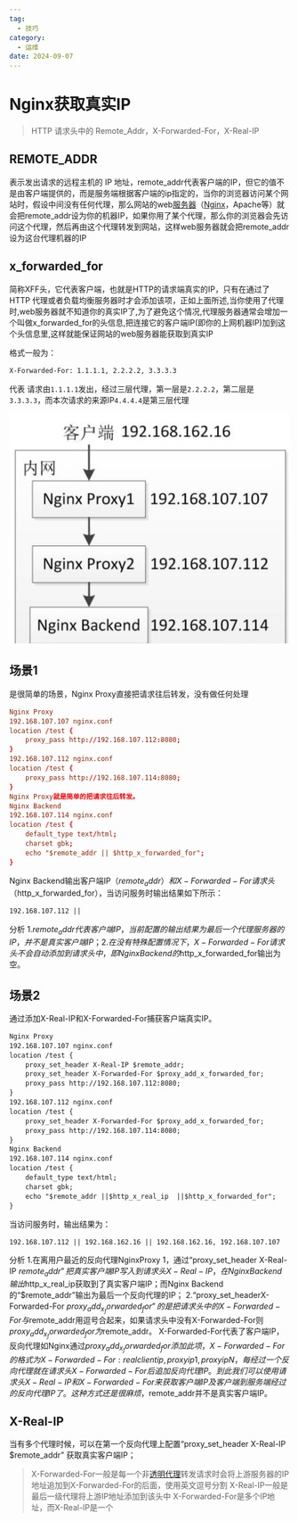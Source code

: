 ```yaml
---
tag:
  - 技巧
category:
  - 运维
date: 2024-09-07
---
```


# Nginx获取真实IP

> HTTP 请求头中的 Remote_Addr，X-Forwarded-For，X-Real-IP

## REMOTE_ADDR

表示发出请求的远程主机的 IP 地址，remote_addr代表客户端的IP，但它的值不是由客户端提供的，而是服务端根据客户端的ip指定的，当你的浏览器访问某个网站时，假设中间没有任何代理，那么网站的web[服务器](https://www.baidu.com/s?wd=服务器&tn=24004469_oem_dg&rsv_dl=gh_pl_sl_csd)（[Nginx](https://www.baidu.com/s?wd=Nginx&tn=24004469_oem_dg&rsv_dl=gh_pl_sl_csd)，Apache等）就会把remote_addr设为你的机器IP，如果你用了某个代理，那么你的浏览器会先访问这个代理，然后再由这个代理转发到网站，这样web服务器就会把remote_addr设为这台代理机器的IP

## x_forwarded_for

简称XFF头，它代表客户端，也就是HTTP的请求端真实的IP，只有在通过了HTTP 代理或者负载均衡服务器时才会添加该项，正如上面所述,当你使用了代理时,web服务器就不知道你的真实IP了,为了避免这个情况,代理服务器通常会增加一个叫做x_forwarded_for的头信息,把连接它的客户端IP(即你的上网机器IP)加到这个头信息里,这样就能保证网站的web服务器能获取到真实IP

格式一般为：

```txt
X-Forwarded-For: 1.1.1.1, 2.2.2.2, 3.3.3.3
```

代表 请求由`1.1.1.1`发出，经过三层代理，第一层是`2.2.2.2`，第二层是`3.3.3.3`，而本次请求的来源IP`4.4.4.4`是第三层代理

![image-20240907013807474](20240907-nginx获取真实IP.assets/image-20240907013807474.png)

## 场景1

是很简单的场景，Nginx Proxy直接把请求往后转发，没有做任何处理

```conf
Nginx Proxy
192.168.107.107 nginx.conf
location /test {
    proxy_pass http://192.168.107.112:8080;
}
192.168.107.112 nginx.conf
location /test {
    proxy_pass http://192.168.107.114:8080;
}
Nginx Proxy就是简单的把请求往后转发。
Nginx Backend
192.168.107.114 nginx.conf
location /test {
    default_type text/html;
    charset gbk;
    echo "$remote_addr || $http_x_forwarded_for";
}
```

Nginx Backend输出客户端IP（$remote_addr）和X-Forwarded-For请求头（$http_x_forwarded_for），当访问服务时输出结果如下所示：

```txt
192.168.107.112 ||
```

分析
1.$remote_addr代表客户端IP，当前配置的输出结果为最后一个代理服务器的IP，并不是真实客户端IP； 
2.在没有特殊配置情况下，X-Forwarded-For请求头不会自动添加到请求头中，即Nginx Backend的$http_x_forwarded_for输出为空。

## 场景2

通过添加X-Real-IP和X-Forwarded-For捕获客户端真实IP。

```txt
Nginx Proxy
192.168.107.107 nginx.conf
location /test {
    proxy_set_header X-Real-IP $remote_addr;
    proxy_set_header X-Forwarded-For $proxy_add_x_forwarded_for;
    proxy_pass http://192.168.107.112:8080;
}
192.168.107.112 nginx.conf
location /test {
    proxy_set_header X-Forwarded-For $proxy_add_x_forwarded_for;
    proxy_pass http://192.168.107.114:8080;
}
Nginx Backend
192.168.107.114 nginx.conf
location /test {
    default_type text/html;
    charset gbk;
    echo "$remote_addr ||$http_x_real_ip  ||$http_x_forwarded_for";
}
```

当访问服务时，输出结果为：

```txt
192.168.107.112 || 192.168.162.16 || 192.168.162.16, 192.168.107.107
```

分析
1.在离用户最近的反向代理NginxProxy 1，通过“proxy_set_header X-Real-IP $remote_addr”把真实客户端IP写入到请求头X-Real-IP，在NginxBackend输出$http_x_real_ip获取到了真实客户端IP；而Nginx Backend的“$remote_addr”输出为最后一个反向代理的IP； 
2.“proxy_set_headerX-Forwarded-For $proxy_add_x_forwarded_for”的是把请求头中的X-Forwarded-For与$remote_addr用逗号合起来，如果请求头中没有X-Forwarded-For则$proxy_add_x_forwarded_for为$remote_addr。 
X-Forwarded-For代表了客户端IP，反向代理如Nginx通过$proxy_add_x_forwarded_for添加此项，X-Forwarded-For的格式为X-Forwarded-For:real client ip, proxy ip 1, proxy ip N，每经过一个反向代理就在请求头X-Forwarded-For后追加反向代理IP。 
到此我们可以使用请求头X-Real-IP和X-Forwarded-For来获取客户端IP及客户端到服务端经过的反向代理IP了。这种方式还是很麻烦，$remote_addr并不是真实客户端IP。

## X-Real-IP

当有多个代理时候，可以在第一个反向代理上配置“proxy_set_header X-Real-IP $remote_addr” 获取真实客户端IP；

> X-Forwarded-For一般是每一个非[透明代理](https://www.baidu.com/s?wd=透明代理&tn=SE_PcZhidaonwhc_ngpagmjz&rsv_dl=gh_pc_zhidao)转发请求时会将上游服务器的IP地址追加到X-Forwarded-For的后面，使用英文逗号分割
> X-Real-IP一般是最后一级代理将上游IP地址添加到该头中
> X-Forwarded-For是多个IP地址，而X-Real-IP是一个
